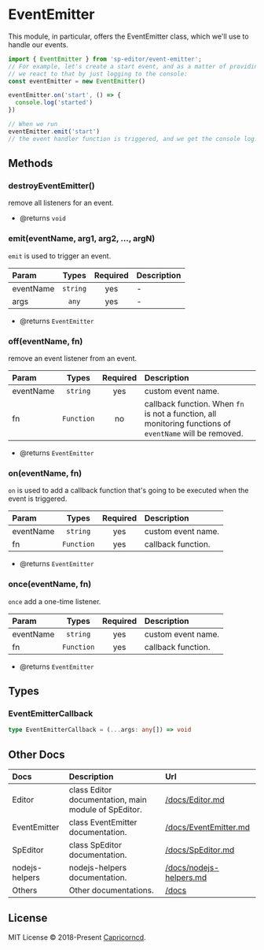 # EventEmitter

This module, in particular, offers the EventEmitter class, which we'll use to handle our events.
```js
import { EventEmitter } from 'sp-editor/event-emitter';
// For example, let's create a start event, and as a matter of providing a sample,
// we react to that by just logging to the console:
const eventEmitter = new EventEmitter()

eventEmitter.on('start', () => {
  console.log('started')
})

// When we run
eventEmitter.emit('start')
// the event handler function is triggered, and we get the console log.
```

## Methods

### destroyEventEmitter()

remove all listeners for an event.

- @returns `void`

### emit(eventName, arg1, arg2, ..., argN)

`emit` is used to trigger an event.

Param|Types|Required|Description
:--|:--:|:--:|:--
eventName|`string`|yes|-
args|`any`|yes|-

- @returns `EventEmitter`

### off(eventName, fn)

remove an event listener from an event.

Param|Types|Required|Description
:--|:--:|:--:|:--
eventName|`string`|yes|custom event name.
fn|`Function`|no|callback function. When `fn` is not a function, all monitoring functions of `eventName` will be removed.

- @returns `EventEmitter`

### on(eventName, fn)

`on` is used to add a callback function that's going to be executed when the event is triggered.

Param|Types|Required|Description
:--|:--:|:--:|:--
eventName|`string`|yes|custom event name.
fn|`Function`|yes|callback function.

- @returns `EventEmitter`

### once(eventName, fn)

`once` add a one-time listener.

Param|Types|Required|Description
:--|:--:|:--:|:--
eventName|`string`|yes|custom event name.
fn|`Function`|yes|callback function.

- @returns `EventEmitter`

## Types

### EventEmitterCallback

```ts
type EventEmitterCallback = (...args: any[]) => void
```

## Other Docs

Docs|Description|Url
:--|:--|:--
Editor|class Editor documentation, main module of SpEditor.|[/docs/Editor.md](./Editor.md)
EventEmitter|class EventEmitter documentation.|[/docs/EventEmitter.md](./EventEmitter.md)
SpEditor|class SpEditor documentation.|[/docs/SpEditor.md](./SpEditor.md)
nodejs-helpers|nodejs-helpers documentation.|[/docs/nodejs-helpers.md](./nodejs-helpers.md)
Others|Other documentations.|[/docs](./)

## License

MIT License © 2018-Present [Capricorncd](https://github.com/capricorncd).
